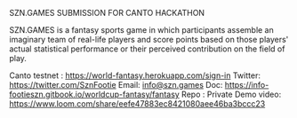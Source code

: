 SZN.GAMES SUBMISSION FOR CANTO HACKATHON

SZN.GAMES is a fantasy sports game in which participants assemble an imaginary team of real-life players and score points based on those players' actual statistical performance or their perceived contribution on the field of play.

Canto testnet : https://world-fantasy.herokuapp.com/sign-in
Twitter: https://twitter.com/SznFootie
Email: info@szn.games
Doc: https://info-footieszn.gitbook.io/worldcup-fantasy/fantasy
Repo : Private 
Demo video: https://www.loom.com/share/eefe47883ec8421080aee46ba3bccc23


